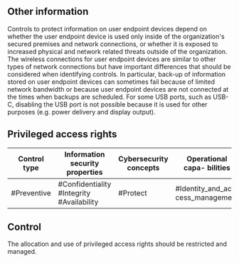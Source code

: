 ## Other information
Controls to protect information on user endpoint devices depend on whether the user endpoint device is used only inside of the organization's secured premises and network connections, or whether it is exposed to increased physical and network related threats outside of the organization.
The wireless connections for user endpoint devices are similar to other types of network connections but  have  important  differences  that  should  be  considered  when  identifying  controls.  In  particular, back-up  of  information  stored  on  user  endpoint  devices  can  sometimes  fail  because  of  limited network bandwidth or because user endpoint devices are not connected at the times when backups are scheduled.
For some USB ports, such as USB-C, disabling the USB port is not possible because it is used for other purposes (e.g. power delivery and display output).
##  Privileged access rights
| Control type   | Information security properties           | Cybersecurity concepts   | Operational capa- bilities        | Security domains   |
|----------------|-------------------------------------------|--------------------------|-----------------------------------|--------------------|
| #Preventive    | #Confidentiality #Integrity #Availability | #Protect                 | #Identity_and_ac- cess_management | #Protection        |
## Control
The allocation and use of privileged access rights should be restricted and managed.
